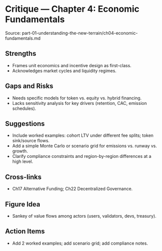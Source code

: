 # Critique — Chapter 4: Economic Fundamentals

Source: part-01-understanding-the-new-terrain/ch04-economic-fundamentals.md

## Strengths
- Frames unit economics and incentive design as first-class.
- Acknowledges market cycles and liquidity regimes.

## Gaps and Risks
- Needs specific models for token vs. equity vs. hybrid financing.
- Lacks sensitivity analysis for key drivers (retention, CAC, emission schedules).

## Suggestions
- Include worked examples: cohort LTV under different fee splits; token sink/source flows.
- Add a simple Monte Carlo or scenario grid for emissions vs. runway vs. growth.
- Clarify compliance constraints and region-by-region differences at a high level.

## Cross-links
- Ch17 Alternative Funding; Ch22 Decentralized Governance.

## Figure Idea
- Sankey of value flows among actors (users, validators, devs, treasury).

## Action Items
- Add 2 worked examples; add scenario grid; add compliance notes.

